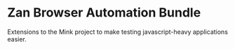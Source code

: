 # Zan Browser Automation Bundle

Extensions to the Mink project to make testing javascript-heavy applications easier.
